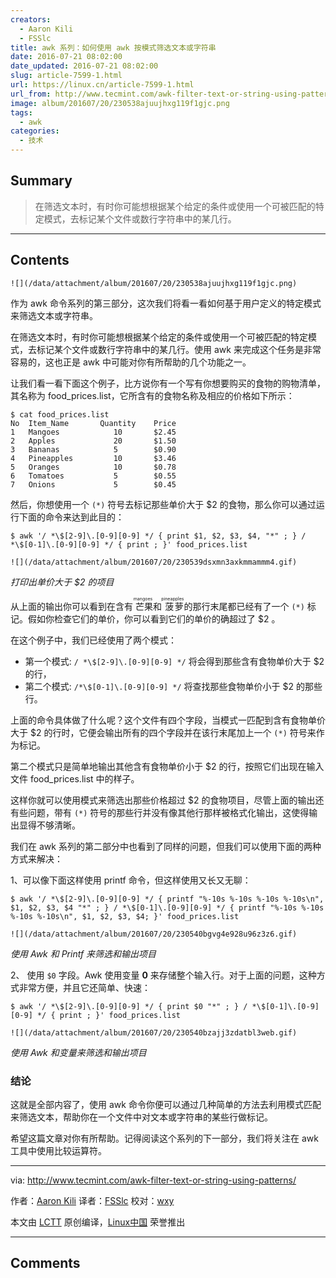 ```yaml
---
creators:
  - Aaron Kili
  - FSSlc
title: awk 系列：如何使用 awk 按模式筛选文本或字符串
date: 2016-07-21 08:02:00
date_updated: 2016-07-21 08:02:00
slug: article-7599-1.html
url: https://linux.cn/article-7599-1.html
url_from: http://www.tecmint.com/awk-filter-text-or-string-using-patterns/
image: album/201607/20/230538ajuujhxg119f1gjc.png
tags:
  - awk
categories:
  - 技术
---
```


## Summary

> 在筛选文本时，有时你可能想根据某个给定的条件或使用一个可被匹配的特定模式，去标记某个文件或数行字符串中的某几行。

***

<!-- more -->

## Contents

`![](/data/attachment/album/201607/20/230538ajuujhxg119f1gjc.png)`

作为 awk 命令系列的第三部分，这次我们将看一看如何基于用户定义的特定模式来筛选文本或字符串。

在筛选文本时，有时你可能想根据某个给定的条件或使用一个可被匹配的特定模式，去标记某个文件或数行字符串中的某几行。使用 awk 来完成这个任务是非常容易的，这也正是 awk 中可能对你有所帮助的几个功能之一。

让我们看一看下面这个例子，比方说你有一个写有你想要购买的食物的购物清单，其名称为 food\_prices.list，它所含有的食物名称及相应的价格如下所示：

```shell
$ cat food_prices.list 
No  Item_Name       Quantity    Price
1   Mangoes            10       $2.45
2   Apples             20       $1.50
3   Bananas            5        $0.90
4   Pineapples         10       $3.46
5   Oranges            10       $0.78
6   Tomatoes           5        $0.55
7   Onions             5        $0.45
```

然后，你想使用一个 `(*)` 符号去标记那些单价大于 $2 的食物，那么你可以通过运行下面的命令来达到此目的：

```shell
$ awk '/ *\$[2-9]\.[0-9][0-9] */ { print $1, $2, $3, $4, "*" ; } / *\$[0-1]\.[0-9][0-9] */ { print ; }' food_prices.list
```

`![](/data/attachment/album/201607/20/230539dsxmn3axkmmammm4.gif)`

*打印出单价大于 $2 的项目*

从上面的输出你可以看到在含有<ruby> 芒果 <rp>  （ </rp> <rt>  mangoes </rt> <rp>  ） </rp></ruby>和<ruby> 菠萝 <rp>  （ </rp> <rt>  pineapples </rt> <rp>  ） </rp></ruby>的那行末尾都已经有了一个 `(*)` 标记。假如你检查它们的单价，你可以看到它们的单价的确超过了 $2 。

在这个例子中，我们已经使用了两个模式：

* 第一个模式: `/ *\$[2-9]\.[0-9][0-9] */` 将会得到那些含有食物单价大于 $2 的行，
* 第二个模式: `/*\$[0-1]\.[0-9][0-9] */` 将查找那些食物单价小于 $2 的那些行。

上面的命令具体做了什么呢？这个文件有四个字段，当模式一匹配到含有食物单价大于 $2 的行时，它便会输出所有的四个字段并在该行末尾加上一个 `(*)` 符号来作为标记。

第二个模式只是简单地输出其他含有食物单价小于 $2 的行，按照它们出现在输入文件 food\_prices.list 中的样子。

这样你就可以使用模式来筛选出那些价格超过 $2 的食物项目，尽管上面的输出还有些问题，带有 `(*)` 符号的那些行并没有像其他行那样被格式化输出，这使得输出显得不够清晰。

我们在 awk 系列的第二部分中也看到了同样的问题，但我们可以使用下面的两种方式来解决：

1、可以像下面这样使用 printf 命令，但这样使用又长又无聊：

```shell
$ awk '/ *\$[2-9]\.[0-9][0-9] */ { printf "%-10s %-10s %-10s %-10s\n", $1, $2, $3, $4 "*" ; } / *\$[0-1]\.[0-9][0-9] */ { printf "%-10s %-10s %-10s %-10s\n", $1, $2, $3, $4; }' food_prices.list 
```

`![](/data/attachment/album/201607/20/230540bgvg4e928u96z3z6.gif)`

*使用 Awk 和 Printf 来筛选和输出项目*

2、 使用 `$0` 字段。Awk 使用变量 **0** 来存储整个输入行。对于上面的问题，这种方式非常方便，并且它还简单、快速：

```shell
$ awk '/ *\$[2-9]\.[0-9][0-9] */ { print $0 "*" ; } / *\$[0-1]\.[0-9][0-9] */ { print ; }' food_prices.list 
```

`![](/data/attachment/album/201607/20/230540bzajj3zdatbl3web.gif)`

*使用 Awk 和变量来筛选和输出项目*

### 结论

这就是全部内容了，使用 awk 命令你便可以通过几种简单的方法去利用模式匹配来筛选文本，帮助你在一个文件中对文本或字符串的某些行做标记。

希望这篇文章对你有所帮助。记得阅读这个系列的下一部分，我们将关注在 awk 工具中使用比较运算符。

---

via: <http://www.tecmint.com/awk-filter-text-or-string-using-patterns/>

作者：[Aaron Kili](http://www.tecmint.com/author/aaronkili/) 译者：[FSSlc](https://github.com/FSSlc) 校对：[wxy](https://github.com/wxy)

本文由 [LCTT](https://github.com/LCTT/TranslateProject) 原创编译，[Linux中国](https://linux.cn/) 荣誉推出

***

## Comments
